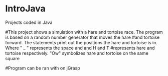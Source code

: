 # IntroJava
Projects coded in Java

#This project shows a simulation with a hare and tortoise race. The program is based on a random number generator that moves the hare
#and tortoise forward. The statements print out the positions the hare and tortoise is in. Where " _ " represents the space and and H and T 
#represents hare and tortoise respectively. "Ow" symbolizes hare and tortoise on the same square

#Program can be ran with on jGrasp
